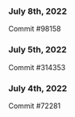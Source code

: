 ### July 8th, 2022

Commit #98158

### July 5th, 2022

Commit #314353


### July 4th, 2022

Commit #72281
